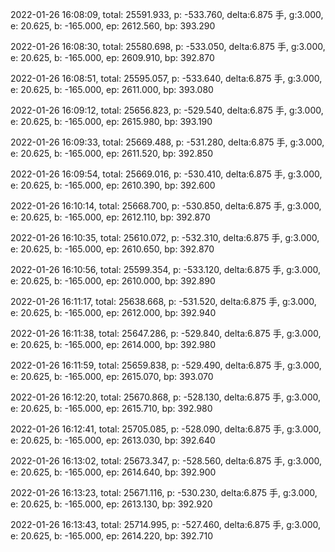 2022-01-26 16:08:09, total: 25591.933, p: -533.760, delta:6.875 手, g:3.000, e: 20.625, b: -165.000, ep: 2612.560, bp: 393.290

2022-01-26 16:08:30, total: 25580.698, p: -533.050, delta:6.875 手, g:3.000, e: 20.625, b: -165.000, ep: 2609.910, bp: 392.870

2022-01-26 16:08:51, total: 25595.057, p: -533.640, delta:6.875 手, g:3.000, e: 20.625, b: -165.000, ep: 2611.000, bp: 393.080

2022-01-26 16:09:12, total: 25656.823, p: -529.540, delta:6.875 手, g:3.000, e: 20.625, b: -165.000, ep: 2615.980, bp: 393.190

2022-01-26 16:09:33, total: 25669.488, p: -531.280, delta:6.875 手, g:3.000, e: 20.625, b: -165.000, ep: 2611.520, bp: 392.850

2022-01-26 16:09:54, total: 25669.016, p: -530.410, delta:6.875 手, g:3.000, e: 20.625, b: -165.000, ep: 2610.390, bp: 392.600

2022-01-26 16:10:14, total: 25668.700, p: -530.850, delta:6.875 手, g:3.000, e: 20.625, b: -165.000, ep: 2612.110, bp: 392.870

2022-01-26 16:10:35, total: 25610.072, p: -532.310, delta:6.875 手, g:3.000, e: 20.625, b: -165.000, ep: 2610.650, bp: 392.870

2022-01-26 16:10:56, total: 25599.354, p: -533.120, delta:6.875 手, g:3.000, e: 20.625, b: -165.000, ep: 2610.000, bp: 392.890

2022-01-26 16:11:17, total: 25638.668, p: -531.520, delta:6.875 手, g:3.000, e: 20.625, b: -165.000, ep: 2612.000, bp: 392.940

2022-01-26 16:11:38, total: 25647.286, p: -529.840, delta:6.875 手, g:3.000, e: 20.625, b: -165.000, ep: 2614.000, bp: 392.980

2022-01-26 16:11:59, total: 25659.838, p: -529.490, delta:6.875 手, g:3.000, e: 20.625, b: -165.000, ep: 2615.070, bp: 393.070

2022-01-26 16:12:20, total: 25670.868, p: -528.130, delta:6.875 手, g:3.000, e: 20.625, b: -165.000, ep: 2615.710, bp: 392.980

2022-01-26 16:12:41, total: 25705.085, p: -528.090, delta:6.875 手, g:3.000, e: 20.625, b: -165.000, ep: 2613.030, bp: 392.640

2022-01-26 16:13:02, total: 25673.347, p: -528.560, delta:6.875 手, g:3.000, e: 20.625, b: -165.000, ep: 2614.640, bp: 392.900

2022-01-26 16:13:23, total: 25671.116, p: -530.230, delta:6.875 手, g:3.000, e: 20.625, b: -165.000, ep: 2613.130, bp: 392.920

2022-01-26 16:13:43, total: 25714.995, p: -527.460, delta:6.875 手, g:3.000, e: 20.625, b: -165.000, ep: 2614.220, bp: 392.710